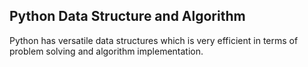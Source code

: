 ## Python Data Structure and Algorithm
Python has versatile data structures which is very efficient in terms of 
problem solving and algorithm implementation.
